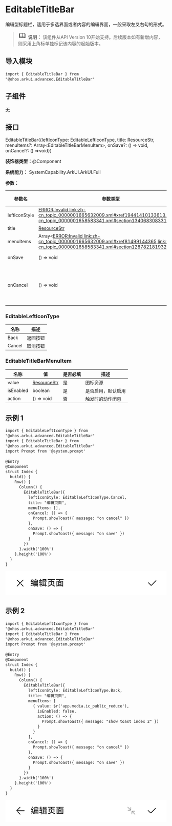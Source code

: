 # EditableTitleBar


编辑型标题栏，适用于多选界面或者内容的编辑界面，一般采取左叉右勾的形式。


> ![icon-note.gif](public_sys-resources/icon-note.gif) **说明：**
> 该组件从API Version 10开始支持。后续版本如有新增内容，则采用上角标单独标记该内容的起始版本。


## 导入模块

```
import { EditableTitleBar } from "@ohos.arkui.advanced.EditableTitleBar"
```


## 子组件

无


## 接口

EditableTitleBar({leftIconType: EditableLeftIconType, title: ResourceStr, menuItems?: Array&lt;EditableTitleBarMenuItem&gt;, onSave?: () =&gt; void, onCancel?: () =&gt;void})

**装饰器类型：**\@Component

**系统能力：** SystemCapability.ArkUI.ArkUI.Full

**参数：**

| 参数名 | 参数类型 | 必选 | 参数描述 | 
| -------- | -------- | -------- | -------- |
| leftIconStyle | [ERROR:Invalid&nbsp;link:zh-cn_topic_0000001665632009.xml#xref19441410133613,link:zh-cn_topic_0000001658583341.xml#section1340683083317](zh-cn_topic_0000001658583341.xml#section1340683083317) | 是 | 左侧按钮类型 | 
| title | [ResourceStr](https://docs.openharmony.cn/pages/v4.0/zh-cn/application-dev/reference/arkui-ts/ts-types.md/#resourcestr) | 是 | 标题 | 
| menuItems | Array&lt;[ERROR:Invalid&nbsp;link:zh-cn_topic_0000001665632009.xml#xref81499144365,link:zh-cn_topic_0000001658583341.xml#section1287821819325](zh-cn_topic_0000001658583341.xml#section1287821819325)&gt; | 否 | 右侧菜单项目列表 | 
| onSave | ()&nbsp;=&gt;&nbsp;void | 否 | 保存时的动作闭包 | 
| onCancel | ()&nbsp;=&gt;&nbsp;void | 否 | 当左侧按钮类型为&nbsp;Left，触发取消时的动作闭包 | 


### EditableLeftIconType

| 名称 | 描述 | 
| -------- | -------- |
| Back | 返回按钮 | 
| Cancel | 取消按钮 | 


### EditableTitleBarMenuItem

| 名称 | 值 | 是否必填 | 描述 | 
| -------- | -------- | -------- | -------- |
| value | [ResourceStr](https://docs.openharmony.cn/pages/v4.0/zh-cn/application-dev/reference/arkui-ts/ts-types.md/#resourcestr) | 是 | 图标资源 | 
| isEnabled | boolean | 是 | 是否启用，默认启用 | 
| action | ()&nbsp;=&gt;&nbsp;void | 否 | 触发时的动作闭包 | 


## 示例 1

```
import { EditableLeftIconType } from "@ohos.arkui.advanced.EditableTitleBar"
import { EditableTitleBar } from "@ohos.arkui.advanced.EditableTitleBar"
import Prompt from '@system.prompt'

@Entry
@Component
struct Index {
  build() {
    Row() {
      Column() {
        EditableTitleBar({
          leftIconStyle: EditableLeftIconType.Cancel,
          title: "编辑页面",
          menuItems: [],
          onCancel: () => {
            Prompt.showToast({ message: "on cancel" })
          },
          onSave: () => {
            Prompt.showToast({ message: "on save" })
          }
        })
      }.width('100%')
    }.height('100%')
  }
}
```


![zh-cn_image_0000001617073302](figures/zh-cn_image_0000001617073302.png)


## 示例 2

```
import { EditableLeftIconType } from "@ohos.arkui.advanced.EditableTitleBar"
import { EditableTitleBar } from "@ohos.arkui.advanced.EditableTitleBar"
import Prompt from '@system.prompt'

@Entry
@Component
struct Index {
  build() {
    Row() {
      Column() {
        EditableTitleBar({
          leftIconStyle: EditableLeftIconType.Back,
          title: "编辑页面",
          menuItems: [
            { value: $r('app.media.ic_public_reduce'),
              isEnabled: false,
              action: () => {
                Prompt.showToast({ message: "show toast index 2" })
              }
            }
          ],
          onCancel: () => {
            Prompt.showToast({ message: "on cancel" })
          },
          onSave: () => {
            Prompt.showToast({ message: "on save" })
          }
        })
      }.width('100%')
    }.height('100%')
  }
}
```

![zh-cn_image_0000001665393297](figures/zh-cn_image_0000001665393297.png)
